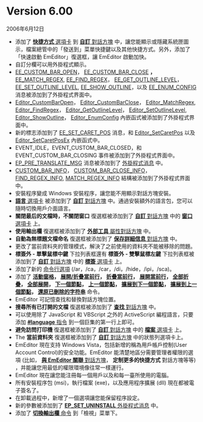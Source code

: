 # Version 6.00

2006年6月12日

- 添加了 [**快捷方式** 選項卡](../dlg/customize/shortcut/index) 到 [**自訂** 對話方塊](../dlg/customize/index) 中，讓您能顯示或隱藏系統匣圖示，檔案總管中的「發送到」菜單快捷鍵以及其他快捷方式。另外，添加了「快速啟動 EmEditor」復選框，讓 EmEditor 啟動加快。
- 自訂分欄可以用外掛程式顯示。
- [EE\_CUSTOM\_BAR\_OPEN](../plugin/message/ee_custom_bar_open)， [EE\_CUSTOM\_BAR\_CLOSE](../plugin/message/ee_custom_bar_close) **，** [EE\_MATCH\_REGEX](../plugin/message/ee_match_regex),
[EE\_FIND\_REGEX](../plugin/message/ee_find_regex)， [EE\_GET\_OUTLINE\_LEVEL](../plugin/message/ee_get_outline_level)， [EE\_SET\_OUTLINE\_LEVEL](../plugin/message/ee_set_outline_level),
[EE\_SHOW\_OUTLINE](../plugin/message/ee_show_outline)，以及 [EE\_ENUM\_CONFIG](../plugin/message/ee_enum_config) 消息被添加到了外掛程式界面中。
- [Editor\_CustomBarOpen](../plugin/macro/editor_custombaropen)， [Editor\_CustomBarClose](../plugin/macro/editor_custombarclose)， [Editor\_MatchRegex](../plugin/macro/editor_matchregex),
[Editor\_FindRegex](../plugin/macro/editor_findregex)， [Editor\_GetOutlineLevel](../plugin/macro/editor_getoutlinelevel)， [Editor\_SetOutlineLevel](../plugin/macro/editor_setoutlinelevel),
[Editor\_ShowOutline](../plugin/macro/editor_showoutline)， [Editor\_EnumConfig](../plugin/macro/editor_enumconfig) 內嵌函式被添加到了外掛程式界面中。
- 新的標志添加到了 [EE\_SET\_CARET\_POS](../plugin/message/ee_set_caret_pos) 消息，和 [Editor\_SetCaretPos](../plugin/macro/editor_setcaretpos) 以及 [Editor\_SetCaretPosEx](../plugin/macro/editor_setcaretposex) 內嵌函式中。
- EVENT\_IDLE，EVENT\_CUSTOM\_BAR\_CLOSED，和 EVENT\_CUSTOM\_BAR\_CLOSING 事件被添加到了外掛程式界面中。
- [EP\_PRE\_TRANSLATE\_MSG](../plugin/plugin_message/ep_pre_translate_msg) 消息被添加到了 [外掛程式消息](../plugin/plugin_message/index) 中。
- [CUSTOM\_BAR\_INFO](../plugin/structure/custom_bar_info)， [CUSTOM\_BAR\_CLOSE\_INFO](../plugin/structure/custom_bar_close_info)， [FIND\_REGEX\_INFO](../plugin/structure/find_regex_info),
[MATCH\_REGEX\_INFO](../plugin/structure/match_regex_info) 結構被添加到了外掛程式界面中。
- 安裝程序變成 Windows 安裝程序，讓您能不用顯示對話方塊安裝。
- [**語言** 選項卡](../dlg/customize/advanced/index) 被添加到了 [**自訂** 對話方塊](../dlg/customize/index) 中。通過安裝額外的語言包，您可以隨時切換用戶介面語言。
- **關閉最后的文檔時，不關閉窗口** 復選框被添加到了 [**自訂** 對話方塊](../dlg/customize/index) 中的 [**窗口** 選項卡](../dlg/customize/window/index) 上。
- **使用輸出欄** 復選框被添加到了 [**外部工具** 屬性對話方塊](../dlg/tools/properties/index) 中。
- **自動為無標題文檔命名** 復選框被添加到了 [**保存詳細信息** 對話方塊](../dlg/properties/file/save_details/index) 中。
- 更改了當前資料夾的管理模式，解決了之前使用的資料夾不能被移除的問題。
- **標簽外 \- 單擊鼠標中鍵** 下拉列表框還有 **標簽外 \- 雙擊鼠標左鍵** 下拉列表框被添加到了 [**自訂** 對話方塊](../dlg/customize/index) 中的 [**標簽** 選項卡](../dlg/customize/tab/index) 上。
- 添加了新的 [命令行選項](../howto/file/file_commandline) (/ar，/ca，/car，/di，/hide，/ipi，/sca)。
- 添加了 **[活動窗格](../cmd/window/active_pane)， [展開/折疊當前行](../cmd/edit/outline_toggle_line)， [折疊當前行](../cmd/edit/outline_collapse_line)，**
**[展開當前行](../cmd/edit/outline_expand_line)， [全部折疊](../cmd/edit/outline_collapse_all)， [全部展開](../cmd/edit/outline_expand_all)， [下一個節點](../cmd/edit/outline_next_node)，**
**[上一個節點](../cmd/edit/outline_prev_node)， [擴展到下一個節點](../cmd/edit/shift_next_node)， [擴展到上一個節點](../cmd/edit/shift_prev_node)， [還原已刪除的字符串](../cmd/edit/restore_deleted)** 命令。
- EmEditor 可記憶查找和替換對話方塊位置。
- **搜尋所有已打開的文檔** 復選框被添加到了 [**查找** 對話方塊](../dlg/find/index) 中。
- 可以使用除了 JavaScript 和 VBScript 之外的 ActiveScript 編程語言，只要添加 [**#language** 指令](../macro/directive/language) 到一個巨集的第一行上即可。
- **避免訪問打印機** 復選框被添加到了 [**自訂** 對話方塊](../dlg/customize/index) 中的 [**檔案** 選項卡](../dlg/customize/file/index) 上。
- The **當前資料夾** 復選框被添加到了 [**自訂** 對話方塊](../dlg/customize/index) 中的狀態列選項卡上。
- EmEditor 現在支持 Windows Vista，包括新增的稱為用戶帳戶控制(User Account Control)的安全功能。EmEditor 能清楚地區分需要管理者權限的選項 (比如， [**與 EmEditor 關聯** 對話方塊](../dlg/file_associate/index)，
**定制更多的快捷方式** 對話方塊等等) ，并能讓您用最低的權限環境像往常一樣運行。
- EmEditor 現在讓您能注冊每一個用戶以及和每一臺所使用的電腦。
- 所有安裝程序包 (msi)，執行檔案 (exe)，以及應用程序擴展 (dll) 現在都被電子簽名了。
- 在卸載過程中，新增了一個選項讓您能保留程序設定。
- 新的參數被添加到了 [**EP\_SET\_UNINSTALL** 外掛程式消息](../plugin/plugin_message/ep_set_uninstall) 中。
- 添加了 [**切換輸出欄** 命令](../cmd/view/view_output) 到「檢視」菜單下。
